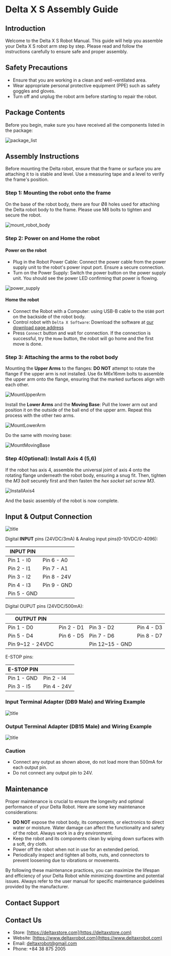 # Delta X S Assembly Guide

## Introduction

Welcome to the Delta X S Robot Manual. This guide will help you assemble your Delta X S robot arm step by step. Please read and follow the instructions carefully to ensure safe and proper assembly.

## Safety Precautions

* Ensure that you are working in a clean and well-ventilated area.
* Wear appropriate personal protective equipment (PPE) such as safety goggles and gloves.
* Turn off and unplug the robot arm before starting to repair the robot.

## Package Contents

Before you begin, make sure you have received all the components listed in the package:

![package_list](https://raw.githubusercontent.com/deltaxrobot/Delta-X-Docs/master/docs/images/assembly/xs_v5/part_list.png)

## Assembly Instructions

Before mounting the Delta robot, ensure that the frame or surface you are attaching it to is stable and level. Use a measuring tape and a level to verify the frame's position. 

### Step 1: Mounting the robot onto the frame

On the base of the robot body, there are four Ø8 holes used for attaching the Delta robot body to the frame. Please use M8 bolts to tighten and secure the robot.

![mount_robot_body](https://raw.githubusercontent.com/deltaxrobot/Delta-X-Docs/master/docs/images/assembly/xs_v5/BodyToFrame2.png)

### Step 2: Power on and Home the robot

#### Power on the robot

* Plug in the Robot Power Cable: Connect the power cable from the power supply unit to the robot's power input port. Ensure a secure connection.
* Turn on the Power Supply: Switch the power button  on the power supply unit. You should see the power LED  confirming that power is flowing.

![power_supply](https://raw.githubusercontent.com/deltaxrobot/Delta-X-Docs/master/docs/images/assembly/xs_v5/DayNguon220V.png)

#### Home the robot

* Connect the Robot with a Computer: using USB-B cable to the `USB0` port on the backside of the robot body.
* Control robot with `Delta X Software`: Download the software at [ our download page address](https://www.deltaxrobot.com/p/download.html)
* Press `Connect` button and wait for connection. If the connection is successful, try the `Home` button, the robot will go home and the first move is done.

### Step 3: Attaching the arms to the robot body

Mounting the **Upper Arms** to the flanges: **DO NOT** attempt to rotate the flange if the upper arm is not installed. Use 6x M6x16mm bolts to assemble the upper arm onto the flange, ensuring that the marked surfaces align with each other.

![MountUpperArm](https://raw.githubusercontent.com/deltaxrobot/Delta-X-Docs/master/docs/images/assembly/xs_v5/MountUpperArm_sliced.png)

Install the **Lower Arms** and the **Moving Base**: Pull the lower arm out and position it on the outside of the ball end of the upper arm. Repeat this process with the other two arms.

![MountLowerArm](https://raw.githubusercontent.com/deltaxrobot/Delta-X-Docs/master/docs/images/assembly/xs_v5/MountLowerArm_sliced.png)

Do the same with moving base:

![MountMovingBase](https://raw.githubusercontent.com/deltaxrobot/Delta-X-Docs/master/docs/images/assembly/xs_v5/MountMovingBase_slice.png)

### Step 4(Optional): Install Axis 4 (5,6)

If the robot has axis 4, assemble the universal joint of axis 4 onto the rotating flange underneath the robot body, ensuring a snug fit. Then, tighten the *M3 bolt* securely first and then fasten the *hex socket set screw M3*.

![InstallAxis4](https://raw.githubusercontent.com/deltaxrobot/Delta-X-Docs/master/docs/images/assembly/xs_v5/InstallAxis4_2.png)

And the basic assembly of the robot is now complete.

## Input & Output Connection

![title](https://raw.githubusercontent.com/deltaxrobot/Delta-X-Docs/master/docs/images/XS_V5_Interface.png)

Digital **INPUT** pins (24VDC/3mA) & Analog input pins(0-10VDC/0-4096):

|INPUT PIN  |           |
|-----------|-----------|
|Pin 1 - I0 |Pin 6 - A0 |
|Pin 2 - I1 |Pin 7 - A1 |
|Pin 3 - I2 |Pin 8 - 24V|
|Pin 4 - I3 |Pin 9 - GND|
|Pin 5 - GND|           |

Digital OUPUT pins (24VDC/500mA):

|OUTPUT PIN |           |           |           |
|-----------|-----------|-----------|-----------|
|Pin 1 - D0 |Pin 2 - D1 |Pin 3 - D2 |Pin 4 - D3 |
|Pin 5 - D4 |Pin 6 - D5 |Pin 7 - D6 |Pin 8 - D7 |
|Pin 9~12 - 24VDC      ||Pin 12~15 - GND       ||

E-STOP pins:

|E-STOP PIN |           |
|-----------|-----------|
|Pin 1 - GND|Pin 2 - I4 |
|Pin 3 - I5 |Pin 4 - 24V|

### Input Terminal Adapter (DB9 Male) and Wiring Example

![title](https://raw.githubusercontent.com/deltaxrobot/Delta-X-Docs/master/docs/images/assembly/xs_v5/InputWiring.png)

### Output Terminal Adapter (DB15 Male) and Wiring Example

![title](https://raw.githubusercontent.com/deltaxrobot/Delta-X-Docs/master/docs/images/assembly/xs_v5/CustomOutput.png)

### Caution

* Connect any output as shown above, do not load more than 500mA for each output pin.
* Do not connect any output pin to 24V.

## Maintenance

Proper maintenance is crucial to ensure the longevity and optimal performance of your Delta Robot. Here are some key maintenance considerations:

* **DO NOT** expose the robot body, its components, or electronics to direct water or moisture. Water damage can affect the functionality and safety of the robot. Always work in a dry environment.
* Keep the robot and its components clean by wiping down surfaces with a soft, dry cloth.
* Power off the robot when not in use for an extended period.
* Periodically inspect and tighten all bolts, nuts, and connectors to prevent loosening due to vibrations or movements.

By following these maintenance practices, you can maximize the lifespan and efficiency of your Delta Robot while minimizing downtime and potential issues. Always refer to the user manual for specific maintenance guidelines provided by the manufacturer.

## Contact Support <a name="contact-support"></a>

## Contact Us

* Store: [https://deltaxstore.com](https://deltaxstore.com)
* Website: [https://www.deltaxrobot.com](https://www.deltaxrobot.com)
* Email: [deltaxrobot@gmail.com](mailto:deltaxrobot@gmail.com)
* Phone: +84 38 875 2005
